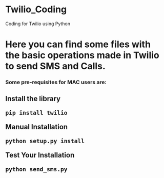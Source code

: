 # Twilio_Coding
Coding for Twilio using Python<h1>
Here you can find some files with the basic operations made in Twilio to send SMS and Calls.<h3>

Some pre-requisites for MAC users are:<h2>

**Install the library**
```
pip install twilio
```

**Manual Installation**
```
python setup.py install
```

Test Your Installation
```
python send_sms.py
```
